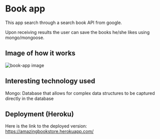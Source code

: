 # Book app 

This app search through a search book API from google. 

Upon receiving results the user can save the books he/she likes using mongo/mongoose.

## Image of how it works

![book-app image](https://github.com/NBGlasser/books-app/blob/master/create-react-express/client/public/images/books-app.gif)

## Interesting technology used

Mongo: Database that allows for complex data structures to be captured directly in the database

## Deployment (Heroku)

Here is the link to the deployed version: https://amazingbookstore.herokuapp.com/
